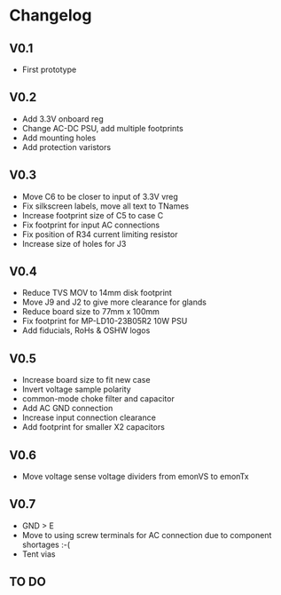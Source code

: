 # Changelog

## V0.1 

- First prototype

## V0.2

- Add 3.3V onboard reg 
- Change AC-DC PSU, add multiple footprints 
- Add mounting holes 
- Add protection varistors 

## V0.3

- Move C6 to be closer to input of 3.3V vreg 
- Fix silkscreen labels, move all text to TNames 
- Increase footprint size of C5 to case C
- Fix footprint for input AC connections 
- Fix position of R34 current limiting resistor
- Increase size of holes for J3 

## V0.4

- Reduce TVS MOV to 14mm disk footprint 
- Move J9 and J2 to give more clearance for glands
- Reduce board size to 77mm x 100mm
- Fix footprint for MP-LD10-23B05R2 10W PSU
- Add fiducials, RoHs & OSHW logos 

## V0.5

- Increase board size to fit new case
- Invert voltage sample polarity 
- common-mode choke filter and capacitor 
- Add AC GND connection 
- Increase input connection clearance 
- Add footprint for smaller X2 capacitors 

## V0.6

- Move voltage sense voltage dividers from emonVS to emonTx 

## V0.7

- GND > E
- Move to using screw terminals for AC connection due to component shortages :-(
- Tent vias 


## TO DO



